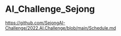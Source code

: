# AI_Challenge_Sejong


https://github.com/SejongAI-Challenge/2022.AI.Challenge/blob/main/Schedule.md
